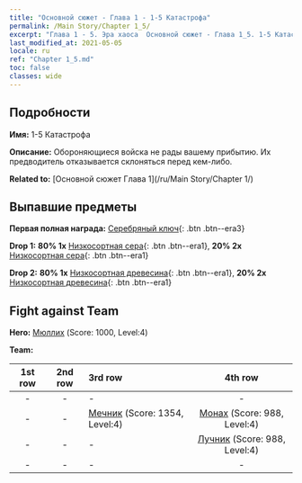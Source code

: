 ```yaml
---
title: "Основной сюжет - Глава 1 - 1-5 Катастрофа"
permalink: /Main Story/Chapter 1_5/
excerpt: "Глава 1 - 5. Эра хаоса  Основной сюжет - Глава 1_5. 1-5 Катастрофа"
last_modified_at: 2021-05-05
locale: ru
ref: "Chapter 1_5.md"
toc: false
classes: wide
---
```


## Подробности

 **Имя:** 1-5 Катастрофа

 **Описание:** Обороняющиеся войска не рады вашему прибытию. Их предводитель отказывается склоняться перед кем-либо.

 **Related to:** [Основной сюжет Глава 1](/ru/Main Story/Chapter 1/)

## Выпавшие предметы

 **Первая полная награда:** [Серебряный ключ](/ItemsRU/con_693/){: .btn .btn--era3}

 **Drop 1:** **80% 1x** [Низкосортная сера](/ItemsRU/mat_3/){: .btn .btn--era1}, **20% 2x** [Низкосортная сера](/ItemsRU/mat_3/){: .btn .btn--era1}

 **Drop 2:** **80% 1x** [Низкосортная древесина](/ItemsRU/mat_1/){: .btn .btn--era1}, **20% 2x** [Низкосортная древесина](/ItemsRU/mat_1/){: .btn .btn--era1}


## Fight against Team
 **Hero:** [Мюллих](/ru/heroes/Mullich/) (Score: 1000, Level:4)

 **Team:**


  | 1st row | 2nd row | 3rd row | 4th row |
  |:----:|:----:|:----|:----:|
  | - | - | - | - |
  | - | - | [Мечник](/ru/units/Swordsman/) (Score: 1354, Level:4)  | [Монах](/ru/units/Monk/) (Score: 988, Level:4)  |
  | - | - | - | [Лучник](/ru/units/Marksman/) (Score: 988, Level:4)  |
  | - | - | - | - |


